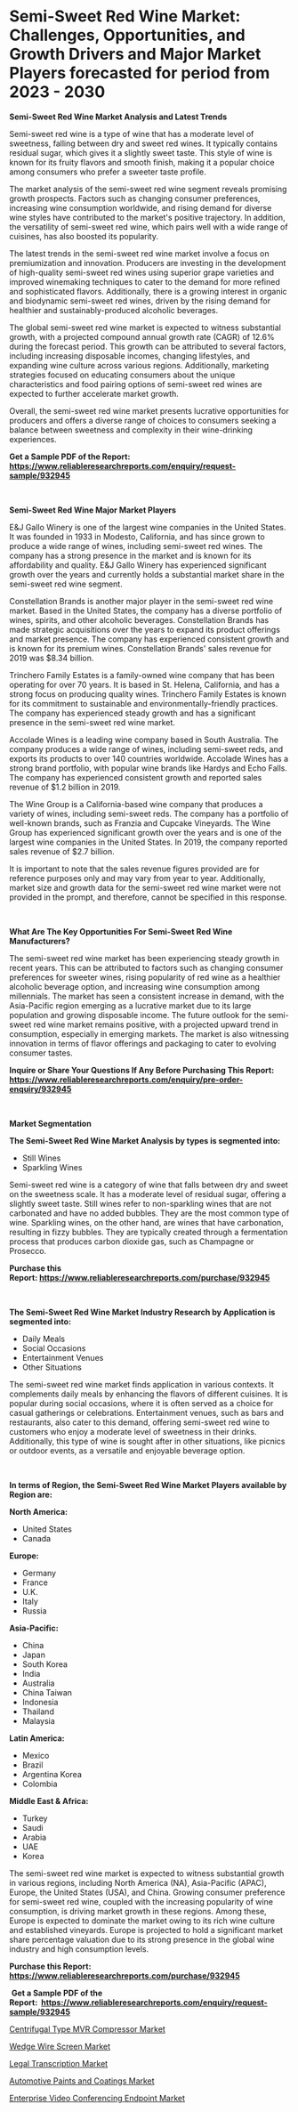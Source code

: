 <p><h1>Semi-Sweet Red Wine Market: Challenges, Opportunities, and Growth Drivers and Major Market Players forecasted for period from 2023 - 2030</h1></p><p><strong>Semi-Sweet Red Wine Market Analysis and Latest Trends</strong></p>
<p><p>Semi-sweet red wine is a type of wine that has a moderate level of sweetness, falling between dry and sweet red wines. It typically contains residual sugar, which gives it a slightly sweet taste. This style of wine is known for its fruity flavors and smooth finish, making it a popular choice among consumers who prefer a sweeter taste profile.</p><p>The market analysis of the semi-sweet red wine segment reveals promising growth prospects. Factors such as changing consumer preferences, increasing wine consumption worldwide, and rising demand for diverse wine styles have contributed to the market's positive trajectory. In addition, the versatility of semi-sweet red wine, which pairs well with a wide range of cuisines, has also boosted its popularity.</p><p>The latest trends in the semi-sweet red wine market involve a focus on premiumization and innovation. Producers are investing in the development of high-quality semi-sweet red wines using superior grape varieties and improved winemaking techniques to cater to the demand for more refined and sophisticated flavors. Additionally, there is a growing interest in organic and biodynamic semi-sweet red wines, driven by the rising demand for healthier and sustainably-produced alcoholic beverages.</p><p>The global semi-sweet red wine market is expected to witness substantial growth, with a projected compound annual growth rate (CAGR) of 12.6% during the forecast period. This growth can be attributed to several factors, including increasing disposable incomes, changing lifestyles, and expanding wine culture across various regions. Additionally, marketing strategies focused on educating consumers about the unique characteristics and food pairing options of semi-sweet red wines are expected to further accelerate market growth.</p><p>Overall, the semi-sweet red wine market presents lucrative opportunities for producers and offers a diverse range of choices to consumers seeking a balance between sweetness and complexity in their wine-drinking experiences.</p></p>
<p><strong>Get a Sample PDF of the Report:&nbsp; <a href="https://www.reliableresearchreports.com/enquiry/request-sample/932945">https://www.reliableresearchreports.com/enquiry/request-sample/932945</a></strong></p>
<p>&nbsp;</p>
<p><strong>Semi-Sweet Red Wine Major Market Players</strong></p>
<p><p>E&J Gallo Winery is one of the largest wine companies in the United States. It was founded in 1933 in Modesto, California, and has since grown to produce a wide range of wines, including semi-sweet red wines. The company has a strong presence in the market and is known for its affordability and quality. E&J Gallo Winery has experienced significant growth over the years and currently holds a substantial market share in the semi-sweet red wine segment.</p><p>Constellation Brands is another major player in the semi-sweet red wine market. Based in the United States, the company has a diverse portfolio of wines, spirits, and other alcoholic beverages. Constellation Brands has made strategic acquisitions over the years to expand its product offerings and market presence. The company has experienced consistent growth and is known for its premium wines. Constellation Brands' sales revenue for 2019 was $8.34 billion.</p><p>Trinchero Family Estates is a family-owned wine company that has been operating for over 70 years. It is based in St. Helena, California, and has a strong focus on producing quality wines. Trinchero Family Estates is known for its commitment to sustainable and environmentally-friendly practices. The company has experienced steady growth and has a significant presence in the semi-sweet red wine market.</p><p>Accolade Wines is a leading wine company based in South Australia. The company produces a wide range of wines, including semi-sweet reds, and exports its products to over 140 countries worldwide. Accolade Wines has a strong brand portfolio, with popular wine brands like Hardys and Echo Falls. The company has experienced consistent growth and reported sales revenue of $1.2 billion in 2019.</p><p>The Wine Group is a California-based wine company that produces a variety of wines, including semi-sweet reds. The company has a portfolio of well-known brands, such as Franzia and Cupcake Vineyards. The Wine Group has experienced significant growth over the years and is one of the largest wine companies in the United States. In 2019, the company reported sales revenue of $2.7 billion.</p><p>It is important to note that the sales revenue figures provided are for reference purposes only and may vary from year to year. Additionally, market size and growth data for the semi-sweet red wine market were not provided in the prompt, and therefore, cannot be specified in this response.</p></p>
<p>&nbsp;</p>
<p><strong>What Are The Key Opportunities For Semi-Sweet Red Wine Manufacturers?</strong></p>
<p><p>The semi-sweet red wine market has been experiencing steady growth in recent years. This can be attributed to factors such as changing consumer preferences for sweeter wines, rising popularity of red wine as a healthier alcoholic beverage option, and increasing wine consumption among millennials. The market has seen a consistent increase in demand, with the Asia-Pacific region emerging as a lucrative market due to its large population and growing disposable income. The future outlook for the semi-sweet red wine market remains positive, with a projected upward trend in consumption, especially in emerging markets. The market is also witnessing innovation in terms of flavor offerings and packaging to cater to evolving consumer tastes.</p></p>
<p><strong>Inquire or Share Your Questions If Any Before Purchasing This Report: <a href="https://www.reliableresearchreports.com/enquiry/pre-order-enquiry/932945">https://www.reliableresearchreports.com/enquiry/pre-order-enquiry/932945</a></strong></p>
<p>&nbsp;</p>
<p><strong>Market Segmentation</strong></p>
<p><strong>The Semi-Sweet Red Wine Market Analysis by types is segmented into:</strong></p>
<p><ul><li>Still Wines</li><li>Sparkling Wines</li></ul></p>
<p><p>Semi-sweet red wine is a category of wine that falls between dry and sweet on the sweetness scale. It has a moderate level of residual sugar, offering a slightly sweet taste. Still wines refer to non-sparkling wines that are not carbonated and have no added bubbles. They are the most common type of wine. Sparkling wines, on the other hand, are wines that have carbonation, resulting in fizzy bubbles. They are typically created through a fermentation process that produces carbon dioxide gas, such as Champagne or Prosecco.</p></p>
<p><strong>Purchase this Report:&nbsp;<a href="https://www.reliableresearchreports.com/purchase/932945">https://www.reliableresearchreports.com/purchase/932945</a></strong></p>
<p>&nbsp;</p>
<p><strong>The Semi-Sweet Red Wine Market Industry Research by Application is segmented into:</strong></p>
<p><ul><li>Daily Meals</li><li>Social Occasions</li><li>Entertainment Venues</li><li>Other Situations</li></ul></p>
<p><p>The semi-sweet red wine market finds application in various contexts. It complements daily meals by enhancing the flavors of different cuisines. It is popular during social occasions, where it is often served as a choice for casual gatherings or celebrations. Entertainment venues, such as bars and restaurants, also cater to this demand, offering semi-sweet red wine to customers who enjoy a moderate level of sweetness in their drinks. Additionally, this type of wine is sought after in other situations, like picnics or outdoor events, as a versatile and enjoyable beverage option.</p></p>
<p>&nbsp;</p>
<p><strong>In terms of Region, the Semi-Sweet Red Wine Market Players available by Region are:</strong></p>
<p>
    <p> <strong> North America: </strong>
        <ul>
            <li>United States</li>
            <li>Canada</li>
        </ul>
        </p> 
    <p> <strong> Europe: </strong>
        <ul>
            <li>Germany</li>
            <li>France</li>
            <li>U.K.</li>
            <li>Italy</li>
            <li>Russia</li>
        </ul>
        </p> 
    <p> <strong> Asia-Pacific: </strong>
        <ul>
            <li>China</li>
            <li>Japan</li>
            <li>South Korea</li>
            <li>India</li>
            <li>Australia</li>
            <li>China Taiwan</li>
            <li>Indonesia</li>
            <li>Thailand</li>
            <li>Malaysia</li>
        </ul>
        </p> 
    <p> <strong> Latin America: </strong>
        <ul>
            <li>Mexico</li>
            <li>Brazil</li>
            <li>Argentina Korea</li>
            <li>Colombia</li>
        </ul>
        </p> 
    <p> <strong> Middle East & Africa: </strong>
        <ul>
            <li>Turkey</li>
            <li>Saudi</li>
            <li>Arabia</li>
            <li>UAE</li>
            <li>Korea</li>
        </ul>
    </p>
    </p>
<p><p>The semi-sweet red wine market is expected to witness substantial growth in various regions, including North America (NA), Asia-Pacific (APAC), Europe, the United States (USA), and China. Growing consumer preference for semi-sweet red wine, coupled with the increasing popularity of wine consumption, is driving market growth in these regions. Among these, Europe is expected to dominate the market owing to its rich wine culture and established vineyards. Europe is projected to hold a significant market share percentage valuation due to its strong presence in the global wine industry and high consumption levels.</p></p>
<p><strong>Purchase this Report: <a href="https://www.reliableresearchreports.com/purchase/932945">https://www.reliableresearchreports.com/purchase/932945</a></strong></p>
<p>&nbsp;<strong>Get a Sample PDF of the Report:&nbsp;&nbsp;<a href="https://www.reliableresearchreports.com/enquiry/request-sample/932945">https://www.reliableresearchreports.com/enquiry/request-sample/932945</a></strong></p>
<p><strong></strong></p>
<p><p><a href="https://github.com/JameTravis/Market-Research-Report-List-1/blob/main/centrifugal-type-mvr-compressor-market.md">Centrifugal Type MVR Compressor Market</a></p><p><a href="https://www.reportprime.com/wedge-wire-screen-r213">Wedge Wire Screen Market</a></p><p><a href="https://medium.com/@jaydonhyatt2023/legal-transcription-market-size-growth-forecast-2023-2030-c016872aadef">Legal Transcription Market</a></p><p><a href="https://www.linkedin.com/pulse/automotive-paints-coatings-market-size-share-amp-trends-oi6ye/">Automotive Paints and Coatings Market</a></p><p><a href="https://issuu.com/reportprime-2/docs/enterprise-video-conferencing-endpoint-market-size?fr=xKAE9_zU1NQ">Enterprise Video Conferencing Endpoint Market</a></p></p>